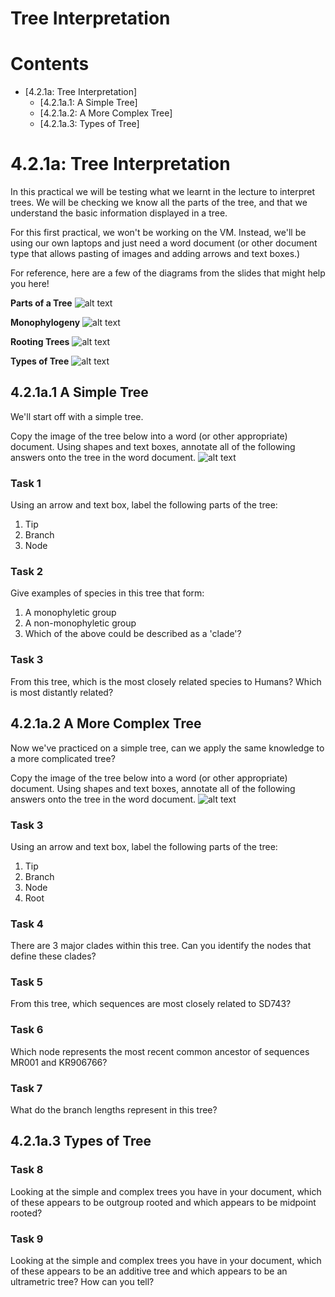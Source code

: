# Tree Interpretation

# Contents

* [4.2.1a: Tree Interpretation]
	+ [4.2.1a.1: A Simple Tree]
	+ [4.2.1a.2: A More Complex Tree]
	+ [4.2.1a.3: Types of Tree]
	
# 4.2.1a: Tree Interpretation

In this practical we will be testing what we learnt in the lecture to interpret trees. We will be checking we know all the parts of the tree, and that we understand the basic information displayed in a tree. 

For this first practical, we won't be working on the VM. Instead, we'll be using our own laptops and just need a word document (or other document type that allows pasting of images and adding arrows and text boxes.)

For reference, here are a few of the diagrams from the slides that might help you here!

**Parts of a Tree**
![alt text](Figures/slide1.jpg) 

**Monophylogeny**
![alt text](Figures/slide2.png) 

**Rooting Trees**
![alt text](Figures/slide3.png) 

**Types of Tree**
![alt text](Figures/slide4.png) 

## 4.2.1a.1 A Simple Tree

We'll start off with a simple tree.

Copy the image of the tree below into a word (or other appropriate) document. Using shapes and text boxes, annotate all of the following answers onto the tree in the word document. 
![alt text](Figures/figure1.png) 

### Task 1
Using an arrow and text box, label the following parts of the tree:
  1. Tip
  2. Branch 
  3. Node
  
### Task 2
Give examples of species in this tree that form:
  1. A monophyletic group
  2. A non-monophyletic group
  3. Which of the above could be described as a 'clade'?
  
### Task 3
From this tree, which is the most closely related species to Humans? Which is most distantly related?

## 4.2.1a.2 A More Complex Tree

Now we've practiced on a simple tree, can we apply the same knowledge to a more complicated tree?

Copy the image of the tree below into a word (or other appropriate) document. Using shapes and text boxes, annotate all of the following answers onto the tree in the word document. 
![alt text](Figures/figure2.png) 

### Task 3
Using an arrow and text box, label the following parts of the tree:
  1. Tip
  2. Branch 
  3. Node
  4. Root
  
### Task 4
There are 3 major clades within this tree. Can you identify the nodes that define these clades?
  
### Task 5
From this tree, which sequences are most closely related to SD743? 

### Task 6
Which node represents the most recent common ancestor of sequences MR001 and KR906766?

### Task 7
What do the branch lengths represent in this tree?

## 4.2.1a.3 Types of Tree

### Task 8
Looking at the simple and complex trees you have in your document, which of these appears to be outgroup rooted and which appears to be midpoint rooted? 

### Task 9
Looking at the simple and complex trees you have in your document, which of these appears to be an additive tree and which appears to be an ultrametric tree? How can you tell?

